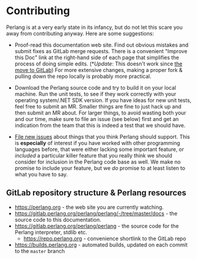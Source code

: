 # Contributing

Perlang is at a very early state in its infancy, but do not let this scare you away from contributing anyway. Here are some suggestions:

- Proof-read this documentation web site. Find out obvious mistakes and submit fixes as GitLab merge requests. There is a convenient "Improve this Doc" link at the right-hand side of each page that simplifies the process of doing simple edits. (**Update*: This doesn't work since [the move to GitLab](https://gitlab.perlang.org/perlang/perlang/-/issues/423)) For more extensive changes, making a proper fork & pulling down the repo locally is probably more practical.

- Download the Perlang source code and try to build it on your local machine. Run the unit tests, to see if they work correctly with your operating system/.NET SDK version. If you have ideas for new unit tests, feel free to submit an MR. Smaller things are fine to just hack up and then submit an MR about. For larger things, to avoid wasting both your and our time, make sure to file an issue (see below) first and get an indication from the team that this is indeed a test that we should have.

- [File new issues](https://gitlab.perlang.org/perlang/perlang/-/issues) about things that you think Perlang should support. This is **especially** of interest if you have worked with other programming languages before, that were either lacking some important feature, or _included_ a particular killer feature that you really think we should consider for inclusion in the Perlang code base as well. We make no promise to include your feature, but we _do_ promise to at least listen to what you have to say.

## GitLab repository structure & Perlang resources

- https://perlang.org - the web site you are currently watching.
- https://gitlab.perlang.org/perlang/perlang/-/tree/master/docs - the source code to this documentation.
- https://gitlab.perlang.org/perlang/perlang - the source code for the Perlang interpreter, stdlib etc.
  - https://repo.perlang.org - convenience shortlink to the GitLab repo
- https://builds.perlang.org - automated builds, updated on each commit to the `master` branch
